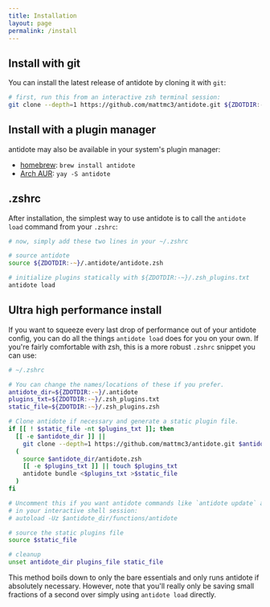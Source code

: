 ```yaml
---
title: Installation
layout: page
permalink: /install
---
```


## Install with git

You can install the latest release of antidote by cloning it with `git`:

```zsh
# first, run this from an interactive zsh terminal session:
git clone --depth=1 https://github.com/mattmc3/antidote.git ${ZDOTDIR:-~}/.antidote
```

## Install with a plugin manager

antidote may also be available in your system's plugin manager:

- [homebrew](https://formulae.brew.sh/formula/antidote): `brew install antidote`
- [Arch AUR](https://aur.archlinux.org/packages/zsh-antidote): `yay -S antidote`

## .zshrc

After installation, the simplest way to use antidote is to call the `antidote load` command from your `.zshrc`:

```zsh
# now, simply add these two lines in your ~/.zshrc

# source antidote
source ${ZDOTDIR:-~}/.antidote/antidote.zsh

# initialize plugins statically with ${ZDOTDIR:-~}/.zsh_plugins.txt
antidote load
```

## Ultra high performance install

If you want to squeeze every last drop of performance out of your antidote config, you can do all the things `antidote load` does for you on your own. If you're fairly comfortable with zsh, this is a more robust `.zshrc` snippet you can use:

```zsh
# ~/.zshrc

# You can change the names/locations of these if you prefer.
antidote_dir=${ZDOTDIR:-~}/.antidote
plugins_txt=${ZDOTDIR:-~}/.zsh_plugins.txt
static_file=${ZDOTDIR:-~}/.zsh_plugins.zsh

# Clone antidote if necessary and generate a static plugin file.
if [[ ! $static_file -nt $plugins_txt ]]; then
  [[ -e $antidote_dir ]] ||
    git clone --depth=1 https://github.com/mattmc3/antidote.git $antidote_dir
  (
    source $antidote_dir/antidote.zsh
    [[ -e $plugins_txt ]] || touch $plugins_txt
    antidote bundle <$plugins_txt >$static_file
  )
fi

# Uncomment this if you want antidote commands like `antidote update` available
# in your interactive shell session:
# autoload -Uz $antidote_dir/functions/antidote

# source the static plugins file
source $static_file

# cleanup
unset antidote_dir plugins_file static_file
```

This method boils down to only the bare essentials and only runs antidote if absolutely necessary. However, note that you'll really only be saving small fractions of a second over simply using `antidote load` directly.
